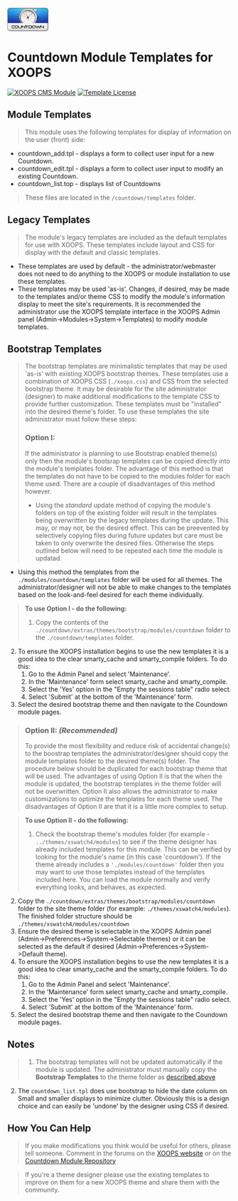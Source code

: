 ![Countdown Module](../assets/images/logoModule.png)
# Countdown Module Templates for XOOPS
[![XOOPS CMS Module](https://img.shields.io/badge/XOOPS%20CMS-Module-blue.svg)](https://xoops.org)
[![Template License](https://img.shields.io/badge/license-CC%20BY-yellowgreen.svg?style=flat)](https://creativecommons.org/licenses/by/4.0/legalcode)

## Module Templates
> This module uses the following templates for display of information on the user (front) side:
* countdown_add.tpl - displays a form to collect user input for a new Countdown.
* countdown_edit.tpl - displays a form to collect user input to modify an existing Countdown.
* countdown_list.top - displays list of Countdowns

> These files are located in the ``/countdown/templates`` folder.

## Legacy Templates
> The module's legacy templates are included as the default templates for use with XOOPS. These templates include layout and CSS for display with the default and classic templates.
* These templates are used by default - the administrator/webmaster does not need to do anything to the XOOPS or module installation to use these templates.
* These templates may be used 'as-is'. Changes, if desired, may be made to the templates and/or theme CSS to modify the module's information display to meet the site's requirements. It is recommended the administrator use the XOOPS template interface in the XOOPS Admin panel (Admin->Modules->System->Templates) to modify module templates.

## <a id="bootstrap"></a>Bootstrap Templates
> The bootstrap templates are minimalistic templates that may be used 'as-is' with existing XOOPS bootstrap themes. These templates use a combination of XOOPS CSS (``./xoops.css``) and CSS from the selected bootstrap theme. It may be desirable for the site administrator (designer) to make additional modifications to the template CSS to provide further customization. These templates must be "installed" into the desired theme's folder. To use these templates the site administrator must follow these steps:
>### Option I:
> If the administrator is planning to use Bootstrap enabled theme(s) only then the module's bootsrap templates can be copied directly into the module's templates folder. The advantage of this method is that the templates do not have to be copied to the modules folder for each theme used. There are a couple of disadvantages of this method however.
>* Using the <i>standard</i> update method of copying the module's folders on top of the existing folder will result in the templates being overwritten by the legacy templates during the update. This may, or may not, be the desired effect. This can be preevented by selectively copying files during future updates but care must be taken to only overwrite the desired files. Otherwise the steps outlined below will need to be repeated each time the module is updatad.
* Using this method the templates from the ``./modules/countdown/templates`` folder will be used for all themes. The administrator/designer will not be able to make changes to the templates based on the look-and-feel desired for each theme individually.
   
>__To use Option I - do the following:__
>1. Copy the contents of the `./countdown/extras/themes/bootstrap/modules/countdown` folder to the `./countdown/templates` folder.
2. To ensure the XOOPS installation begins to use the new templates it is a good idea to the clear smarty_cache and smarty_compile folders. To do this:
    1. Go to the Admin Panel and select 'Maintenance'.
    2. In the 'Maintenance' form select smarty_cache and smarty_compile.
    3. Select the 'Yes' option in the "Empty the sessions table" radio select.
    4. Select 'Submit' at the bottom of the 'Maintenance' form. 
3. Select the desired bootstrap theme and then navigate to the Coundown module pages.

>### Option II: <i>(Recommended)</i>
> To provide the most flexibility and reduce risk of accidental change(s) to the boostrap templates the administrator/designer should copy the module templates folder to the desired theme(s) folder. The procedure below should be duplicated for each bootstrap theme that will be used. The advantages of using Option II is that the when the module is updated, the bootstrap templates in the theme folder will not be overwritten. Option II also allows the administrator to make customizations to optimize the templates for each theme used. The disadvantages of Option II are that it is a little more complex to setup.
 
>__To use Option II - do the following:__
> 1. Check the bootstrap theme's modules folder (for example - ``../themes/xswatch4/modules``) to see if the theme designer has already included templates for this module. This can be verified by looking for the module's name (in this case 'countdown'). If the theme already includes a ``'./modules/countdown'`` folder then you may want to use those templates instead of the templates included here. You can load the module normally and verify everything looks, and behaves, as expected.
2. Copy the ``./countdown/extras/themes/bootstrap/modules/countdown`` folder to the site theme folder (for example: ``./themes/xswatch4/modules``). The finished folder structure should be ``./themes/xswatch4/modules/countdown``
3. Ensure the desired theme is selectable in the XOOPS Admin panel (Admin->Preferences->System->Selectable themes) or it can be selected as the default if desired (Admin->Preferences->System->Default theme).
4. To ensure the XOOPS installation begins to use the new templates it is a good idea to clear smarty_cache and the smarty_compile folders. To do this:
    1. Go to the Admin Panel and select 'Maintenance'.
    2. In the 'Maintenance' form select smarty_cache and smarty_compile.
    3. Select the 'Yes' option in the "Empty the sessions table" radio select.
    4. Select 'Submit' at the bottom of the 'Maintenance' form. 
4. Select the desired bootstrap theme and then navigate to the Coundown module pages.

## Notes
>1. The bootstrap templates will not be updated automatically if the module is updated. The administrator must manually copy the __Bootstrap Templates__  to the theme folder as [described above](#bootstrap)
2. The `countdown_list.tpl` does use bootstrap to hide the date column on Small and smaller displays to minimize clutter. Obviously this is a design choice and can easily be 'undone' by the designer using CSS if desired.  

## How You Can Help
> If you make modifications you think would be useful for others, please tell someone. Comment in the forums on the [XOOPS website](https://xoops.org) or on the [Countdown Module Repository](https://github.com/XoopsModules25x/countdown) 

> If you're a theme designer please use the existing templates to improve on them for a new XOOPS theme and share them with the community.

